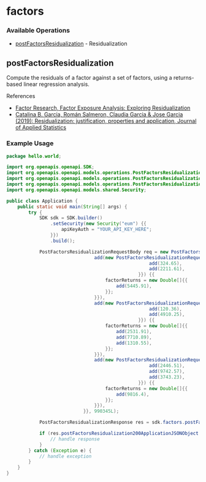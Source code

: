 # factors

### Available Operations

* [postFactorsResidualization](#postfactorsresidualization) - Residualization

## postFactorsResidualization

Compute the residuals of a factor against a set of factors, using a returns-based linear regression analysis.

References
* [Factor Research, Factor Exposure Analysis: Exploring Residualization](https://insights.factorresearch.com/research-factor-exposure-analysis-exploring-residualization/)
* [Catalina B. Garcia, Román Salmeron, Claudia Garcia & Jose Garcia (2019): Residualization: justification, properties and application, Journal of Applied Statistics](https://doi.org/10.1080/02664763.2019.1701638)


### Example Usage

```java
package hello.world;

import org.openapis.openapi.SDK;
import org.openapis.openapi.models.operations.PostFactorsResidualizationRequestBody;
import org.openapis.openapi.models.operations.PostFactorsResidualizationRequestBodyFactors;
import org.openapis.openapi.models.operations.PostFactorsResidualizationResponse;
import org.openapis.openapi.models.shared.Security;

public class Application {
    public static void main(String[] args) {
        try {
            SDK sdk = SDK.builder()
                .setSecurity(new Security("eum") {{
                    apiKeyAuth = "YOUR_API_KEY_HERE";
                }})
                .build();

            PostFactorsResidualizationRequestBody req = new PostFactorsResidualizationRequestBody(                new org.openapis.openapi.models.operations.PostFactorsResidualizationRequestBodyFactors[]{{
                                add(new PostFactorsResidualizationRequestBodyFactors(                new Double[]{{
                                                    add(324.65),
                                                    add(2211.61),
                                                }}) {{
                                    factorReturns = new Double[]{{
                                        add(5445.91),
                                    }};
                                }}),
                                add(new PostFactorsResidualizationRequestBodyFactors(                new Double[]{{
                                                    add(120.36),
                                                    add(4910.25),
                                                }}) {{
                                    factorReturns = new Double[]{{
                                        add(2531.91),
                                        add(7710.89),
                                        add(1310.55),
                                    }};
                                }}),
                                add(new PostFactorsResidualizationRequestBodyFactors(                new Double[]{{
                                                    add(2446.51),
                                                    add(9742.57),
                                                    add(3743.23),
                                                }}) {{
                                    factorReturns = new Double[]{{
                                        add(9816.4),
                                    }};
                                }}),
                            }}, 990345L);            

            PostFactorsResidualizationResponse res = sdk.factors.postFactorsResidualization(req);

            if (res.postFactorsResidualization200ApplicationJSONObject != null) {
                // handle response
            }
        } catch (Exception e) {
            // handle exception
        }
    }
}
```
